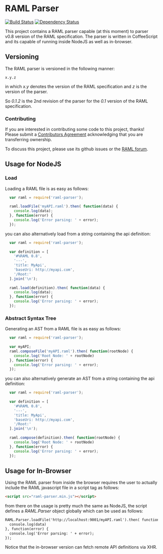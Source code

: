 # RAML Parser

[![Build Status](https://travis-ci.org/raml-org/raml-js-parser.png)](https://travis-ci.org/raml-org/raml-js-parser)
[![Dependency Status](https://david-dm.org/raml-org/raml-js-parser.png)](https://david-dm.org/raml-org/raml-js-parser)

This project contains a RAML parser capable (at this moment) to parser v0.8 version
of the RAML specification. The parser is written in CoffeeScript and its capable
of running inside NodeJS as well as in-browser.

## Versioning

The RAML parser is versioned in the following manner:

```
x.y.z
```

in which *x.y* denotes the version of the RAML specification
and *z* is the version of the parser.

So *0.1.2* is the 2nd revision of the parser for the *0.1* version
of the RAML specification.

### Contributing
If you are interested in contributing some code to this project, thanks! Please submit a [Contributors Agreement](https://api-notebook.anypoint.mulesoft.com/notebooks#bc1cf75a0284268407e4) acknowledging that you are transferring ownership.

To discuss this project, please use its github issues or the [RAML forum](http://forums.raml.org/).

## Usage for NodeJS
  
### Load

Loading a RAML file is as easy as follows:

```javascript
  var raml = require('raml-parser');
  
  raml.loadFile('myAPI.raml').then( function(data) {
    console.log(data);
  }, function(error) {
    console.log('Error parsing: ' + error);
  });
```

you can also alternatively load from a string containing the api definition:

```javascript
  var raml = require('raml-parser');
  
  var definition = [
    '#%RAML 0.8',
    '---',
    'title: MyApi',
    'baseUri: http://myapi.com',
    '/Root:'
  ].join('\n');
  
  raml.load(definition).then( function(data) {
    console.log(data);
  }, function(error) {
    console.log('Error parsing: ' + error);
  });
```

### Abstract Syntax Tree

Generating an AST from a RAML file is as easy as follows:

```javascript
  var raml = require('raml-parser');
  
  var myAPI;
  raml.composeFile('myAPI.raml').then( function(rootNode) {
    console.log('Root Node: ' + rootNode)
  }, function(error) {
    console.log('Error parsing: ' + error);
  });
```

you can also alternatively generate an AST from a string containing the api definition:

```javascript
  var raml = require('raml-parser');
  
  var definition = [
    '#%RAML 0.8',
    '---',
    'title: MyApi',
    'baseUri: http://myapi.com',
    '/Root:'
  ].join('\n');
  
  raml.compose(definition).then( function(rootNode) {
    console.log('Root Node: ' + rootNode)
  }, function(error) {
    console.log('Error parsing: ' + error);
  });
```

## Usage for In-Browser

Using the RAML parser from inside the browser requires the user to actually
include the RAML javascript file in a script tag as follows:

```html
<script src="raml-parser.min.js"></script>
```

from there on the usage is pretty much the same as NodeJS, the script
defines a *RAML.Parser* object globally which can be used as follows:

```html
RAML.Parser.loadFile('http://localhost:9001/myAPI.raml').then( function(data) {
  console.log(data)
}, function(error) {
  console.log('Error parsing: ' + error);
});
```

Notice that the in-browser version can fetch remote API definitions via XHR.
